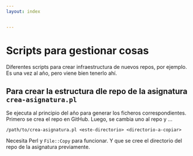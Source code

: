 ```yaml
---
layout: index


---
```

# Scripts para gestionar cosas


Diferentes scripts para crear infraestructura de nuevos repos, por
ejemplo. Es una vez al año, pero viene bien tenerlo ahí.

## Para crear la estructura dle repo de la asignatura `crea-asignatura.pl` 

Se ejecuta al principio del año para generar los ficheros
correspondientes. Primero se crea el repo en GitHub. Luego, se cambia
uno al repo y ...


	/path/to/crea-asignatura.pl <este-directorio> <directorio-a-copiar>

Necesita Perl y `File::Copy` para funcionar. Y que se cree el
directorio del repo de la asignatura previamente. 
